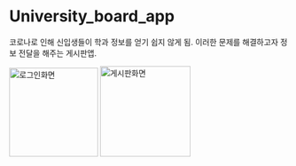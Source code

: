 # University_board_app

코로나로 인해 신입생들이 학과 정보를 얻기 쉽지 않게 됨. 이러한 문제를 해결하고자 정보 전달을 해주는 게시판앱.




<img width="160" alt="로그인화면" src="https://user-images.githubusercontent.com/87847677/188284351-a63a5ee1-3b36-4fd2-91f7-106bb2a0104e.PNG">
<img width="163" alt="게시판화면" src="https://user-images.githubusercontent.com/87847677/188284367-21f7bdba-3724-4030-ba8b-9ec85f96bc2f.PNG">
